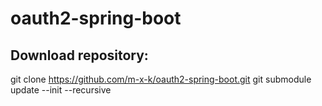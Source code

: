 # oauth2-spring-boot

## Download repository:
git clone https://github.com/m-x-k/oauth2-spring-boot.git
git submodule update --init --recursive

